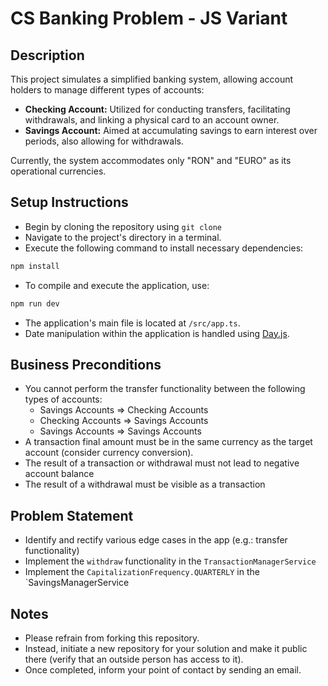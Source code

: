 # CS Banking Problem - JS Variant

## Description

This project simulates a simplified banking system, allowing account holders to manage different types of accounts:
- **Checking Account:** Utilized for conducting transfers, facilitating withdrawals, and linking a physical card to an account owner.
- **Savings Account:** Aimed at accumulating savings to earn interest over periods, also allowing for withdrawals.

Currently, the system accommodates only "RON" and "EURO" as its operational currencies.

## Setup Instructions
- Begin by cloning the repository using `git clone`
- Navigate to the project's directory in a terminal.
- Execute the following command to install necessary dependencies:
```bash
npm install 
```
- To compile and execute the application, use:
```bash
npm run dev
```
- The application's main file is located at `/src/app.ts`.
- Date manipulation within the application is handled using [Day.js](https://day.js.org/docs/en/manipulate/manipulate).

## Business Preconditions

- You cannot perform the transfer functionality between the following types of accounts:
  - Savings Accounts => Checking Accounts
  - Checking Accounts => Savings Accounts
  - Savings Accounts => Savings Accounts
- A transaction final amount must be in the same currency as the target account (consider currency conversion).
- The result of a transaction or withdrawal must not lead to negative account balance
- The result of a withdrawal must be visible as a transaction

## Problem Statement
- Identify and rectify various edge cases in the app (e.g.: transfer functionality)
- Implement the `withdraw` functionality in the `TransactionManagerService`
- Implement the `CapitalizationFrequency.QUARTERLY` in the `SavingsManagerService

## Notes
- Please refrain from forking this repository.
- Instead, initiate a new repository for your solution and make it public there (verify that an outside person has access to it).
- Once completed, inform your point of contact by sending an email.
